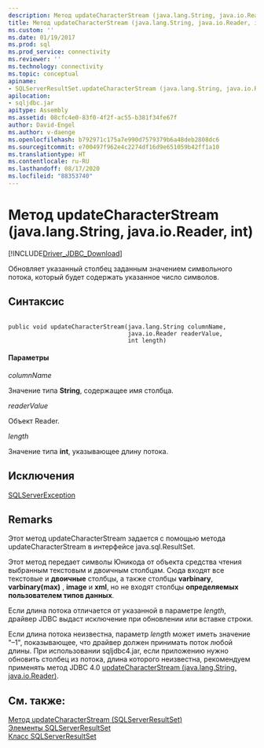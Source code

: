 ```yaml
---
description: Метод updateCharacterStream (java.lang.String, java.io.Reader, int)
title: Метод updateCharacterStream (java.lang.String, java.io.Reader, int)
ms.custom: ''
ms.date: 01/19/2017
ms.prod: sql
ms.prod_service: connectivity
ms.reviewer: ''
ms.technology: connectivity
ms.topic: conceptual
apiname:
- SQLServerResultSet.updateCharacterStream (java.lang.String, java.io.Reader, int)
apilocation:
- sqljdbc.jar
apitype: Assembly
ms.assetid: 08cfc4e0-83f0-4f2f-ac55-b381f34fe67f
author: David-Engel
ms.author: v-daenge
ms.openlocfilehash: b792971c175a7e990d7579379b6a48deb2808dc6
ms.sourcegitcommit: e700497f962e4c2274df16d9e651059b42ff1a10
ms.translationtype: HT
ms.contentlocale: ru-RU
ms.lasthandoff: 08/17/2020
ms.locfileid: "88353740"
---
```

# <a name="updatecharacterstream-method-javalangstring-javaioreader-int"></a>Метод updateCharacterStream (java.lang.String, java.io.Reader, int)
[!INCLUDE[Driver_JDBC_Download](../../../includes/driver_jdbc_download.md)]

  Обновляет указанный столбец заданным значением символьного потока, который будет содержать указанное число символов.  
  
## <a name="syntax"></a>Синтаксис  
  
```  
  
public void updateCharacterStream(java.lang.String columnName,  
                                  java.io.Reader readerValue,  
                                  int length)  
```  
  
#### <a name="parameters"></a>Параметры  
 *columnName*  
  
 Значение типа **String**, содержащее имя столбца.  
  
 *readerValue*  
  
 Объект Reader.  
  
 *length*  
  
 Значение типа **int**, указывающее длину потока.  
  
## <a name="exceptions"></a>Исключения  
 [SQLServerException](../../../connect/jdbc/reference/sqlserverexception-class.md)  
  
## <a name="remarks"></a>Remarks  
 Этот метод updateCharacterStream задается с помощью метода updateCharacterStream в интерфейсе java.sql.ResultSet.  
  
 Этот метод передает символы Юникода от объекта средства чтения выбранным текстовым и двоичным столбцам. Сюда входят все текстовые и **двоичные** столбцы, а также столбцы **varbinary**, **varbinary(max)** , **image** и **xml**, но не входят столбцы **определяемых пользователем типов данных**.  
  
 Если длина потока отличается от указанной в параметре *length*, драйвер JDBC выдаст исключение при обновлении или вставке строки.  
  
 Если длина потока неизвестна, параметр *length* может иметь значение "–1", показывающее, что драйвер должен принимать поток любой длины. При использовании sqljdbc4.jar, если приложению нужно обновить столбец из потока, длина которого неизвестна, рекомендуем применять метод JDBC 4.0 [updateCharacterStream &#40;java.lang.String, java.io.Reader&#41;](../../../connect/jdbc/reference/updatecharacterstream-method-java-lang-string-java-io-reader.md).  
  
## <a name="see-also"></a>См. также:  
 [Метод updateCharacterStream &#40;SQLServerResultSet&#41;](../../../connect/jdbc/reference/updatecharacterstream-method-sqlserverresultset.md)   
 [Элементы SQLServerResultSet](../../../connect/jdbc/reference/sqlserverresultset-members.md)   
 [Класс SQLServerResultSet](../../../connect/jdbc/reference/sqlserverresultset-class.md)  
  
  
